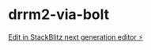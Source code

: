 # drrm2-via-bolt

[Edit in StackBlitz next generation editor ⚡️](https://stackblitz.com/~/github.com/ircNewBie/drrm2-via-bolt)